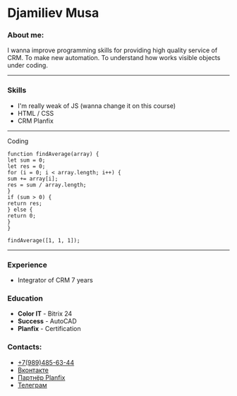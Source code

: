 # Djamiliev Musa

### About me:

I wanna improve programming skills for providing high quality service of CRM. To make new automation. To understand how works visible objects under coding.

---

### Skills

- I'm really weak of JS (wanna change it on this course)
- HTML / CSS
- CRM Planfix

---

Coding

```
function findAverage(array) {
let sum = 0;
let res = 0;
for (i = 0; i < array.length; i++) {
sum += array[i];
res = sum / array.length;
}
if (sum > 0) {
return res;
} else {
return 0;
}
}

findAverage([1, 1, 1]);

```

---

### Experience

- Integrator of CRM 7 years

### Education

- **Color IT** - Bitrix 24
- **Success** - AutoCAD
- **Planfix** - Certification

### Contacts:

- [+7(989)485-63-44](адрес "tel:79894856344")
- [Вконтакте](адрес "vk.com/musashkaaa")
- [Партнёр Planfix](адрес "https://planfix.ru/ourpartners/?partner=190")
- [Телеграм](адрес "@musa_djamiliev")
